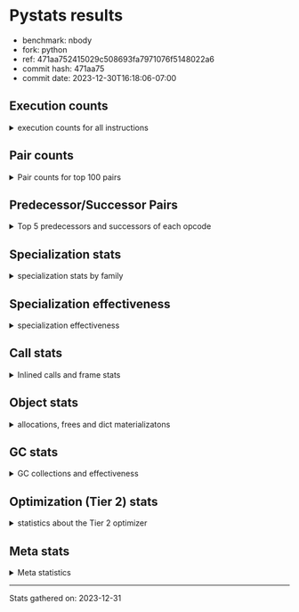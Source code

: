 
# Pystats results

- benchmark: nbody
- fork: python
- ref: 471aa752415029c508693fa7971076f5148022a6
- commit hash: 471aa75
- commit date: 2023-12-30T16:18:06-07:00

## Execution counts

<details>
<summary> execution counts for all instructions </summary>

|Name | Count | Self | Cumulative | Miss ratio | 
|---|---:|---:|---:|---:|
| LOAD_FAST | 507,210,720 | 22.6% | 22.6% |  |
| COPY | 240,000,000 | 10.7% | 33.3% |  |
| SWAP | 240,000,000 | 10.7% | 43.9% |  |
| BINARY_OP_MULTIPLY_FLOAT | 216,010,280 | 9.6% | 53.6% |  |
| STORE_FAST | 169,616,320 | 7.6% | 61.1% |  |
| LOAD_CONST | 136,002,720 | 6.1% | 67.2% |  |
| STORE_SUBSCR_LIST_INT | 120,000,000 | 5.3% | 72.5% |  |
| BINARY_SUBSCR_LIST_INT | 119,999,820 | 5.3% | 77.8% |  |
| BINARY_OP_ADD_FLOAT | 104,005,340 | 4.6% | 82.5% |  |
| BINARY_OP_SUBTRACT_FLOAT | 96,007,400 | 4.3% | 86.8% |  |
| LOAD_FAST_LOAD_FAST | 64,012,640 | 2.8% | 89.6% |  |
| STORE_FAST_STORE_FAST | 64,007,280 | 2.8% | 92.4% |  |
| UNPACK_SEQUENCE_TUPLE | 40,004,320 | 1.8% | 94.2% |  |
| UNPACK_SEQUENCE_LIST | 40,004,260 | 1.8% | 96.0% |  |
| FOR_ITER_LIST | 27,203,100 | 1.2% | 97.2% |  |
| JUMP_BACKWARD | 25,602,880 | 1.1% | 98.4% |  |
| BINARY_OP | 16,010,800 | 0.7% | 99.1% |  |
| UNPACK_SEQUENCE_TWO_TUPLE | 16,001,560 | 0.7% | 99.8% |  |
| GET_ITER | 3,200,560 | 0.1% | 99.9% |  |
| FOR_ITER_RANGE | 1,600,200 | 0.1% | 100.0% |  |
| UNPACK_SEQUENCE | 680 | 0.0% | 100.0% |  |
| CALL | 540 | 0.0% | 100.0% |  |
| STORE_SUBSCR | 480 | 0.0% | 100.0% |  |
| LOAD_GLOBAL_MODULE | 480 | 0.0% | 100.0% |  |
| BINARY_SUBSCR | 400 | 0.0% | 100.0% |  |
| POP_TOP | 400 | 0.0% | 100.0% |  |
| PUSH_NULL | 400 | 0.0% | 100.0% |  |
| LOAD_GLOBAL | 400 | 0.0% | 100.0% |  |
| RESUME_CHECK | 380 | 0.0% | 100.0% |  |
| RETURN_VALUE | 320 | 0.0% | 100.0% |  |
| FOR_ITER | 280 | 0.0% | 100.0% |  |
| LOAD_DEREF | 240 | 0.0% | 100.0% |  |
| CALL_PY_WITH_DEFAULTS | 240 | 0.0% | 100.0% |  |
| LOAD_ATTR_MODULE | 180 | 0.0% | 100.0% |  |
| CALL_FUNCTION_EX | 160 | 0.0% | 100.0% |  |
| RETURN_CONST | 160 | 0.0% | 100.0% |  |
| LOAD_ATTR | 120 | 0.0% | 100.0% |  |
| CALL_BUILTIN_CLASS | 120 | 0.0% | 100.0% |  |
| LOAD_GLOBAL_BUILTIN | 120 | 0.0% | 100.0% |  |
| RESUME | 100 | 0.0% | 100.0% |  |
| NOP | 80 | 0.0% | 100.0% |  |
| BUILD_LIST | 80 | 0.0% | 100.0% |  |
| CALL_INTRINSIC_1 | 80 | 0.0% | 100.0% |  |
| COPY_FREE_VARS | 80 | 0.0% | 100.0% |  |
| LIST_EXTEND | 80 | 0.0% | 100.0% |  |
| BINARY_SUBSCR_DICT | 60 | 0.0% | 100.0% |  |


</details>

## Pair counts

<details>
<summary> Pair counts for top 100 pairs </summary>

|Pair | Count | Self | Cumulative | 
|---|---:|---:|---:|
| LOAD_FAST BINARY_OP_MULTIPLY_FLOAT | 200,004,360 | 8.9% | 8.9% |
| LOAD_FAST LOAD_FAST | 184,004,000 | 8.2% | 17.1% |
| LOAD_FAST LOAD_CONST | 120,000,240 | 5.3% | 22.4% |
| COPY COPY | 120,000,000 | 5.3% | 27.8% |
| LOAD_CONST COPY | 120,000,000 | 5.3% | 33.1% |
| SWAP SWAP | 120,000,000 | 5.3% | 38.5% |
| BINARY_SUBSCR_LIST_INT LOAD_FAST | 119,999,820 | 5.3% | 43.8% |
| COPY BINARY_SUBSCR_LIST_INT | 119,999,640 | 5.3% | 49.1% |
| SWAP STORE_SUBSCR_LIST_INT | 119,999,640 | 5.3% | 54.5% |
| BINARY_OP_MULTIPLY_FLOAT BINARY_OP_ADD_FLOAT | 104,004,320 | 4.6% | 59.1% |
| STORE_SUBSCR_LIST_INT LOAD_FAST | 95,999,860 | 4.3% | 63.4% |
| BINARY_OP_ADD_FLOAT SWAP | 71,999,880 | 3.2% | 66.6% |
| STORE_FAST LOAD_FAST_LOAD_FAST | 64,007,280 | 2.8% | 69.4% |
| STORE_FAST LOAD_FAST | 57,600,880 | 2.6% | 72.0% |
| BINARY_OP_SUBTRACT_FLOAT STORE_FAST | 48,007,400 | 2.1% | 74.1% |
| LOAD_FAST_LOAD_FAST BINARY_OP_SUBTRACT_FLOAT | 48,004,560 | 2.1% | 76.3% |
| BINARY_OP_MULTIPLY_FLOAT BINARY_OP_SUBTRACT_FLOAT | 48,000,960 | 2.1% | 78.4% |
| BINARY_OP_MULTIPLY_FLOAT STORE_FAST | 47,999,940 | 2.1% | 80.6% |
| BINARY_OP_SUBTRACT_FLOAT SWAP | 47,999,940 | 2.1% | 82.7% |
| STORE_FAST_STORE_FAST STORE_FAST_STORE_FAST | 32,003,600 | 1.4% | 84.1% |
| UNPACK_SEQUENCE_LIST STORE_FAST_STORE_FAST | 32,003,500 | 1.4% | 85.5% |
| STORE_FAST_STORE_FAST STORE_FAST | 32,003,280 | 1.4% | 87.0% |
| UNPACK_SEQUENCE_TUPLE UNPACK_SEQUENCE_LIST | 32,003,040 | 1.4% | 88.4% |
| JUMP_BACKWARD FOR_ITER_LIST | 24,002,700 | 1.1% | 89.5% |
| STORE_FAST STORE_FAST | 24,002,400 | 1.1% | 90.5% |
| STORE_SUBSCR_LIST_INT JUMP_BACKWARD | 23,999,960 | 1.1% | 91.6% |
| LOAD_FAST_LOAD_FAST LOAD_FAST | 16,002,800 | 0.7% | 92.3% |
| LOAD_CONST BINARY_OP | 16,002,400 | 0.7% | 93.0% |
| BINARY_OP_ADD_FLOAT LOAD_CONST | 16,001,560 | 0.7% | 93.7% |
| STORE_FAST UNPACK_SEQUENCE_TUPLE | 16,001,520 | 0.7% | 94.4% |
| FOR_ITER_LIST UNPACK_SEQUENCE_TWO_TUPLE | 16,001,520 | 0.7% | 95.2% |
| UNPACK_SEQUENCE_TWO_TUPLE UNPACK_SEQUENCE_TUPLE | 16,001,520 | 0.7% | 95.9% |
| BINARY_OP_ADD_FLOAT LOAD_FAST | 16,000,760 | 0.7% | 96.6% |
| BINARY_OP_MULTIPLY_FLOAT LOAD_FAST | 16,000,760 | 0.7% | 97.3% |
| BINARY_OP BINARY_OP_MULTIPLY_FLOAT | 16,000,480 | 0.7% | 98.0% |
| UNPACK_SEQUENCE_TUPLE STORE_FAST | 8,001,140 | 0.4% | 98.4% |
| STORE_FAST UNPACK_SEQUENCE_LIST | 8,001,080 | 0.4% | 98.7% |
| FOR_ITER_LIST UNPACK_SEQUENCE_TUPLE | 8,001,080 | 0.4% | 99.1% |
| UNPACK_SEQUENCE_LIST STORE_FAST | 8,000,760 | 0.4% | 99.4% |
| LOAD_FAST GET_ITER | 3,200,480 | 0.1% | 99.6% |
| GET_ITER FOR_ITER_LIST | 3,200,300 | 0.1% | 99.7% |
| FOR_ITER_LIST LOAD_FAST | 1,600,400 | 0.1% | 99.8% |
| JUMP_BACKWARD FOR_ITER_RANGE | 1,600,040 | 0.1% | 99.9% |
| FOR_ITER_RANGE STORE_FAST | 1,600,040 | 0.1% | 99.9% |
| FOR_ITER_LIST JUMP_BACKWARD | 1,600,000 | 0.1% | 100.0% |
| BINARY_OP BINARY_OP | 6,540 | 0.0% | 100.0% |
| LOAD_FAST_LOAD_FAST BINARY_OP_MULTIPLY_FLOAT | 4,680 | 0.0% | 100.0% |
| BINARY_OP_MULTIPLY_FLOAT LOAD_FAST_LOAD_FAST | 3,160 | 0.0% | 100.0% |
| STORE_FAST JUMP_BACKWARD | 2,800 | 0.0% | 100.0% |
| BINARY_OP BINARY_OP_SUBTRACT_FLOAT | 1,840 | 0.0% | 100.0% |
| BINARY_OP_ADD_FLOAT LOAD_FAST_LOAD_FAST | 1,580 | 0.0% | 100.0% |
| BINARY_OP BINARY_OP_ADD_FLOAT | 1,020 | 0.0% | 100.0% |
| LOAD_FAST BINARY_OP | 880 | 0.0% | 100.0% |
| BINARY_OP_ADD_FLOAT STORE_FAST | 780 | 0.0% | 100.0% |
| BINARY_OP_MULTIPLY_FLOAT LOAD_CONST | 780 | 0.0% | 100.0% |
| BINARY_OP_ADD_FLOAT BINARY_OP_MULTIPLY_FLOAT | 760 | 0.0% | 100.0% |
| LOAD_FAST_LOAD_FAST BINARY_OP | 600 | 0.0% | 100.0% |
| STORE_FAST_STORE_FAST LOAD_FAST_LOAD_FAST | 400 | 0.0% | 100.0% |
| COPY BINARY_SUBSCR | 360 | 0.0% | 100.0% |
| SWAP STORE_SUBSCR | 360 | 0.0% | 100.0% |
| BINARY_OP_MULTIPLY_FLOAT BINARY_OP | 360 | 0.0% | 100.0% |
| BINARY_OP LOAD_FAST | 320 | 0.0% | 100.0% |
| BINARY_OP STORE_FAST | 280 | 0.0% | 100.0% |
| PUSH_NULL CALL | 240 | 0.0% | 100.0% |
| STORE_SUBSCR STORE_SUBSCR_LIST_INT | 240 | 0.0% | 100.0% |
| CALL_PY_WITH_DEFAULTS RESUME_CHECK | 240 | 0.0% | 100.0% |
| STORE_FAST UNPACK_SEQUENCE | 200 | 0.0% | 100.0% |
| RESUME_CHECK LOAD_FAST | 200 | 0.0% | 100.0% |
| BINARY_SUBSCR LOAD_FAST | 180 | 0.0% | 100.0% |
| BINARY_SUBSCR BINARY_SUBSCR_LIST_INT | 180 | 0.0% | 100.0% |
| BINARY_OP SWAP | 180 | 0.0% | 100.0% |
| LOAD_ATTR_MODULE PUSH_NULL | 180 | 0.0% | 100.0% |
| PUSH_NULL LOAD_FAST | 160 | 0.0% | 100.0% |
| RETURN_VALUE POP_TOP | 160 | 0.0% | 100.0% |
| LOAD_DEREF PUSH_NULL | 160 | 0.0% | 100.0% |
| LOAD_FAST RETURN_VALUE | 160 | 0.0% | 100.0% |
| LOAD_GLOBAL LOAD_GLOBAL_MODULE | 160 | 0.0% | 100.0% |
| RETURN_CONST POP_TOP | 160 | 0.0% | 100.0% |
| UNPACK_SEQUENCE UNPACK_SEQUENCE_TUPLE | 160 | 0.0% | 100.0% |
| GET_ITER FOR_ITER | 140 | 0.0% | 100.0% |
| STORE_SUBSCR LOAD_FAST | 140 | 0.0% | 100.0% |
| JUMP_BACKWARD FOR_ITER | 140 | 0.0% | 100.0% |
| UNPACK_SEQUENCE UNPACK_SEQUENCE_LIST | 140 | 0.0% | 100.0% |
| GET_ITER FOR_ITER_RANGE | 120 | 0.0% | 100.0% |
| POP_TOP LOAD_GLOBAL | 120 | 0.0% | 100.0% |
| LOAD_CONST STORE_SUBSCR | 120 | 0.0% | 100.0% |
| LOAD_CONST STORE_SUBSCR_LIST_INT | 120 | 0.0% | 100.0% |
| LOAD_FAST CALL | 120 | 0.0% | 100.0% |
| UNPACK_SEQUENCE STORE_FAST_STORE_FAST | 120 | 0.0% | 100.0% |
| UNPACK_SEQUENCE UNPACK_SEQUENCE | 120 | 0.0% | 100.0% |
| LOAD_GLOBAL_BUILTIN LOAD_FAST | 120 | 0.0% | 100.0% |
| LOAD_GLOBAL_MODULE LOAD_ATTR_MODULE | 120 | 0.0% | 100.0% |
| STORE_SUBSCR_LIST_INT LOAD_FAST_LOAD_FAST | 120 | 0.0% | 100.0% |
| CALL STORE_FAST | 100 | 0.0% | 100.0% |
| FOR_ITER UNPACK_SEQUENCE | 100 | 0.0% | 100.0% |
| FOR_ITER FOR_ITER_LIST | 100 | 0.0% | 100.0% |
| UNPACK_SEQUENCE STORE_FAST | 100 | 0.0% | 100.0% |
| FOR_ITER_LIST UNPACK_SEQUENCE | 100 | 0.0% | 100.0% |
| NOP LOAD_DEREF | 80 | 0.0% | 100.0% |
| POP_TOP NOP | 80 | 0.0% | 100.0% |


</details>

## Predecessor/Successor Pairs

<details>
<summary> Top 5 predecessors and successors of each opcode </summary>

### BINARY_SUBSCR

<details>
<summary> Successors and predecessors for BINARY_SUBSCR </summary>

|Predecessors | Count | Percentage | 
|---|---:|---:|
| COPY | 360 | 90.0% |
| LOAD_FAST | 40 | 10.0% |

|Successors | Count | Percentage | 
|---|---:|---:|
| LOAD_FAST | 180 | 45.0% |
| BINARY_SUBSCR_LIST_INT | 180 | 45.0% |
| CALL | 20 | 5.0% |
| BINARY_SUBSCR_DICT | 20 | 5.0% |


</details>

### GET_ITER

<details>
<summary> Successors and predecessors for GET_ITER </summary>

|Predecessors | Count | Percentage | 
|---|---:|---:|
| LOAD_FAST | 3,200,480 | 100.0% |
| CALL_BUILTIN_CLASS | 60 | 0.0% |
| CALL | 20 | 0.0% |

|Successors | Count | Percentage | 
|---|---:|---:|
| FOR_ITER_LIST | 3,200,300 | 100.0% |
| FOR_ITER | 140 | 0.0% |
| FOR_ITER_RANGE | 120 | 0.0% |


</details>

### NOP

<details>
<summary> Successors and predecessors for NOP </summary>

|Predecessors | Count | Percentage | 
|---|---:|---:|
| POP_TOP | 80 | 100.0% |

|Successors | Count | Percentage | 
|---|---:|---:|
| LOAD_DEREF | 80 | 100.0% |


</details>

### POP_TOP

<details>
<summary> Successors and predecessors for POP_TOP </summary>

|Predecessors | Count | Percentage | 
|---|---:|---:|
| RETURN_VALUE | 160 | 40.0% |
| RETURN_CONST | 160 | 40.0% |
| CALL | 80 | 20.0% |

|Successors | Count | Percentage | 
|---|---:|---:|
| LOAD_GLOBAL | 120 | 30.0% |
| NOP | 80 | 20.0% |
| JUMP_BACKWARD | 80 | 20.0% |
| LOAD_GLOBAL_MODULE | 80 | 20.0% |
| LOAD_GLOBAL_BUILTIN | 40 | 10.0% |


</details>

### PUSH_NULL

<details>
<summary> Successors and predecessors for PUSH_NULL </summary>

|Predecessors | Count | Percentage | 
|---|---:|---:|
| LOAD_ATTR_MODULE | 180 | 45.0% |
| LOAD_DEREF | 160 | 40.0% |
| LOAD_ATTR | 60 | 15.0% |

|Successors | Count | Percentage | 
|---|---:|---:|
| CALL | 240 | 60.0% |
| LOAD_FAST | 160 | 40.0% |


</details>

### RETURN_VALUE

<details>
<summary> Successors and predecessors for RETURN_VALUE </summary>

|Predecessors | Count | Percentage | 
|---|---:|---:|
| LOAD_FAST | 160 | 50.0% |
| RETURN_VALUE | 80 | 25.0% |
| BINARY_OP_SUBTRACT_FLOAT | 60 | 18.8% |
| BINARY_OP | 20 | 6.2% |

|Successors | Count | Percentage | 
|---|---:|---:|
| POP_TOP | 160 | 50.0% |
| RETURN_VALUE | 80 | 25.0% |
| LOAD_GLOBAL | 40 | 12.5% |
| LOAD_GLOBAL_MODULE | 40 | 12.5% |


</details>

### STORE_SUBSCR

<details>
<summary> Successors and predecessors for STORE_SUBSCR </summary>

|Predecessors | Count | Percentage | 
|---|---:|---:|
| SWAP | 360 | 75.0% |
| LOAD_CONST | 120 | 25.0% |

|Successors | Count | Percentage | 
|---|---:|---:|
| STORE_SUBSCR_LIST_INT | 240 | 50.0% |
| LOAD_FAST | 140 | 29.2% |
| JUMP_BACKWARD | 40 | 8.3% |
| LOAD_FAST_LOAD_FAST | 40 | 8.3% |
| RETURN_CONST | 20 | 4.2% |


</details>

### BINARY_OP

<details>
<summary> Successors and predecessors for BINARY_OP </summary>

|Predecessors | Count | Percentage | 
|---|---:|---:|
| LOAD_CONST | 16,002,400 | 99.9% |
| BINARY_OP | 6,540 | 0.0% |
| LOAD_FAST | 880 | 0.0% |
| LOAD_FAST_LOAD_FAST | 600 | 0.0% |
| BINARY_OP_MULTIPLY_FLOAT | 360 | 0.0% |

|Successors | Count | Percentage | 
|---|---:|---:|
| BINARY_OP_MULTIPLY_FLOAT | 16,000,480 | 99.9% |
| BINARY_OP | 6,540 | 0.0% |
| BINARY_OP_SUBTRACT_FLOAT | 1,840 | 0.0% |
| BINARY_OP_ADD_FLOAT | 1,020 | 0.0% |
| LOAD_FAST | 320 | 0.0% |


</details>

### BUILD_LIST

<details>
<summary> Successors and predecessors for BUILD_LIST </summary>

|Predecessors | Count | Percentage | 
|---|---:|---:|
| LOAD_FAST | 80 | 100.0% |

|Successors | Count | Percentage | 
|---|---:|---:|
| LOAD_DEREF | 80 | 100.0% |


</details>

### CALL

<details>
<summary> Successors and predecessors for CALL </summary>

|Predecessors | Count | Percentage | 
|---|---:|---:|
| PUSH_NULL | 240 | 44.4% |
| LOAD_FAST | 120 | 22.2% |
| CALL | 60 | 11.1% |
| LOAD_GLOBAL | 40 | 7.4% |
| LOAD_GLOBAL_MODULE | 40 | 7.4% |

|Successors | Count | Percentage | 
|---|---:|---:|
| STORE_FAST | 100 | 18.5% |
| POP_TOP | 80 | 14.8% |
| LOAD_FAST | 80 | 14.8% |
| CALL_PY_WITH_DEFAULTS | 80 | 14.8% |
| CALL | 60 | 11.1% |


</details>

### CALL_FUNCTION_EX

<details>
<summary> Successors and predecessors for CALL_FUNCTION_EX </summary>

|Predecessors | Count | Percentage | 
|---|---:|---:|
| CALL_INTRINSIC_1 | 80 | 50.0% |
| LOAD_FAST | 80 | 50.0% |

|Successors | Count | Percentage | 
|---|---:|---:|
| COPY_FREE_VARS | 80 | 50.0% |
| RESUME_CHECK | 60 | 37.5% |
| RESUME | 20 | 12.5% |


</details>

### CALL_INTRINSIC_1

<details>
<summary> Successors and predecessors for CALL_INTRINSIC_1 </summary>

|Predecessors | Count | Percentage | 
|---|---:|---:|
| LIST_EXTEND | 80 | 100.0% |

|Successors | Count | Percentage | 
|---|---:|---:|
| CALL_FUNCTION_EX | 80 | 100.0% |


</details>

### COPY

<details>
<summary> Successors and predecessors for COPY </summary>

|Predecessors | Count | Percentage | 
|---|---:|---:|
| COPY | 120,000,000 | 50.0% |
| LOAD_CONST | 120,000,000 | 50.0% |

|Successors | Count | Percentage | 
|---|---:|---:|
| COPY | 120,000,000 | 50.0% |
| BINARY_SUBSCR_LIST_INT | 119,999,640 | 50.0% |
| BINARY_SUBSCR | 360 | 0.0% |


</details>

### COPY_FREE_VARS

<details>
<summary> Successors and predecessors for COPY_FREE_VARS </summary>

|Predecessors | Count | Percentage | 
|---|---:|---:|
| CALL_FUNCTION_EX | 80 | 100.0% |

|Successors | Count | Percentage | 
|---|---:|---:|
| RESUME_CHECK | 60 | 75.0% |
| RESUME | 20 | 25.0% |


</details>

### FOR_ITER

<details>
<summary> Successors and predecessors for FOR_ITER </summary>

|Predecessors | Count | Percentage | 
|---|---:|---:|
| GET_ITER | 140 | 50.0% |
| JUMP_BACKWARD | 140 | 50.0% |

|Successors | Count | Percentage | 
|---|---:|---:|
| UNPACK_SEQUENCE | 100 | 35.7% |
| FOR_ITER_LIST | 100 | 35.7% |
| STORE_FAST | 40 | 14.3% |
| FOR_ITER_RANGE | 40 | 14.3% |


</details>

### JUMP_BACKWARD

<details>
<summary> Successors and predecessors for JUMP_BACKWARD </summary>

|Predecessors | Count | Percentage | 
|---|---:|---:|
| STORE_SUBSCR_LIST_INT | 23,999,960 | 93.7% |
| FOR_ITER_LIST | 1,600,000 | 6.2% |
| STORE_FAST | 2,800 | 0.0% |
| POP_TOP | 80 | 0.0% |
| STORE_SUBSCR | 40 | 0.0% |

|Successors | Count | Percentage | 
|---|---:|---:|
| FOR_ITER_LIST | 24,002,700 | 93.8% |
| FOR_ITER_RANGE | 1,600,040 | 6.2% |
| FOR_ITER | 140 | 0.0% |


</details>

### LIST_EXTEND

<details>
<summary> Successors and predecessors for LIST_EXTEND </summary>

|Predecessors | Count | Percentage | 
|---|---:|---:|
| LOAD_DEREF | 80 | 100.0% |

|Successors | Count | Percentage | 
|---|---:|---:|
| CALL_INTRINSIC_1 | 80 | 100.0% |


</details>

### LOAD_ATTR

<details>
<summary> Successors and predecessors for LOAD_ATTR </summary>

|Predecessors | Count | Percentage | 
|---|---:|---:|
| LOAD_GLOBAL | 60 | 50.0% |
| LOAD_GLOBAL_MODULE | 60 | 50.0% |

|Successors | Count | Percentage | 
|---|---:|---:|
| PUSH_NULL | 60 | 50.0% |
| LOAD_ATTR_MODULE | 60 | 50.0% |


</details>

### LOAD_CONST

<details>
<summary> Successors and predecessors for LOAD_CONST </summary>

|Predecessors | Count | Percentage | 
|---|---:|---:|
| LOAD_FAST | 120,000,240 | 88.2% |
| BINARY_OP_ADD_FLOAT | 16,001,560 | 11.8% |
| BINARY_OP_MULTIPLY_FLOAT | 780 | 0.0% |
| BINARY_OP | 60 | 0.0% |
| LOAD_GLOBAL_MODULE | 60 | 0.0% |

|Successors | Count | Percentage | 
|---|---:|---:|
| COPY | 120,000,000 | 88.2% |
| BINARY_OP | 16,002,400 | 11.8% |
| STORE_SUBSCR | 120 | 0.0% |
| STORE_SUBSCR_LIST_INT | 120 | 0.0% |
| LOAD_FAST | 80 | 0.0% |


</details>

### LOAD_DEREF

<details>
<summary> Successors and predecessors for LOAD_DEREF </summary>

|Predecessors | Count | Percentage | 
|---|---:|---:|
| NOP | 80 | 33.3% |
| BUILD_LIST | 80 | 33.3% |
| RESUME_CHECK | 60 | 25.0% |
| RESUME | 20 | 8.3% |

|Successors | Count | Percentage | 
|---|---:|---:|
| PUSH_NULL | 160 | 66.7% |
| LIST_EXTEND | 80 | 33.3% |


</details>

### LOAD_FAST

<details>
<summary> Successors and predecessors for LOAD_FAST </summary>

|Predecessors | Count | Percentage | 
|---|---:|---:|
| LOAD_FAST | 184,004,000 | 36.3% |
| BINARY_SUBSCR_LIST_INT | 119,999,820 | 23.7% |
| STORE_SUBSCR_LIST_INT | 95,999,860 | 18.9% |
| STORE_FAST | 57,600,880 | 11.4% |
| LOAD_FAST_LOAD_FAST | 16,002,800 | 3.2% |

|Successors | Count | Percentage | 
|---|---:|---:|
| BINARY_OP_MULTIPLY_FLOAT | 200,004,360 | 39.4% |
| LOAD_FAST | 184,004,000 | 36.3% |
| LOAD_CONST | 120,000,240 | 23.7% |
| GET_ITER | 3,200,480 | 0.6% |
| BINARY_OP | 880 | 0.0% |


</details>

### LOAD_FAST_LOAD_FAST

<details>
<summary> Successors and predecessors for LOAD_FAST_LOAD_FAST </summary>

|Predecessors | Count | Percentage | 
|---|---:|---:|
| STORE_FAST | 64,007,280 | 100.0% |
| BINARY_OP_MULTIPLY_FLOAT | 3,160 | 0.0% |
| BINARY_OP_ADD_FLOAT | 1,580 | 0.0% |
| STORE_FAST_STORE_FAST | 400 | 0.0% |
| STORE_SUBSCR_LIST_INT | 120 | 0.0% |

|Successors | Count | Percentage | 
|---|---:|---:|
| BINARY_OP_SUBTRACT_FLOAT | 48,004,560 | 75.0% |
| LOAD_FAST | 16,002,800 | 25.0% |
| BINARY_OP_MULTIPLY_FLOAT | 4,680 | 0.0% |
| BINARY_OP | 600 | 0.0% |


</details>

### LOAD_GLOBAL

<details>
<summary> Successors and predecessors for LOAD_GLOBAL </summary>

|Predecessors | Count | Percentage | 
|---|---:|---:|
| POP_TOP | 120 | 30.0% |
| STORE_FAST | 80 | 20.0% |
| RETURN_VALUE | 40 | 10.0% |
| RESUME | 40 | 10.0% |
| FOR_ITER_RANGE | 40 | 10.0% |

|Successors | Count | Percentage | 
|---|---:|---:|
| LOAD_GLOBAL_MODULE | 160 | 40.0% |
| LOAD_ATTR | 60 | 15.0% |
| LOAD_FAST | 60 | 15.0% |
| CALL | 40 | 10.0% |
| LOAD_GLOBAL_BUILTIN | 40 | 10.0% |


</details>

### RETURN_CONST

<details>
<summary> Successors and predecessors for RETURN_CONST </summary>

|Predecessors | Count | Percentage | 
|---|---:|---:|
| FOR_ITER_RANGE | 80 | 50.0% |
| STORE_SUBSCR_LIST_INT | 60 | 37.5% |
| STORE_SUBSCR | 20 | 12.5% |

|Successors | Count | Percentage | 
|---|---:|---:|
| POP_TOP | 160 | 100.0% |


</details>

### STORE_FAST

<details>
<summary> Successors and predecessors for STORE_FAST </summary>

|Predecessors | Count | Percentage | 
|---|---:|---:|
| BINARY_OP_SUBTRACT_FLOAT | 48,007,400 | 28.3% |
| BINARY_OP_MULTIPLY_FLOAT | 47,999,940 | 28.3% |
| STORE_FAST_STORE_FAST | 32,003,280 | 18.9% |
| STORE_FAST | 24,002,400 | 14.2% |
| UNPACK_SEQUENCE_TUPLE | 8,001,140 | 4.7% |

|Successors | Count | Percentage | 
|---|---:|---:|
| LOAD_FAST_LOAD_FAST | 64,007,280 | 37.7% |
| LOAD_FAST | 57,600,880 | 34.0% |
| STORE_FAST | 24,002,400 | 14.2% |
| UNPACK_SEQUENCE_TUPLE | 16,001,520 | 9.4% |
| UNPACK_SEQUENCE_LIST | 8,001,080 | 4.7% |


</details>

### STORE_FAST_STORE_FAST

<details>
<summary> Successors and predecessors for STORE_FAST_STORE_FAST </summary>

|Predecessors | Count | Percentage | 
|---|---:|---:|
| STORE_FAST_STORE_FAST | 32,003,600 | 50.0% |
| UNPACK_SEQUENCE_LIST | 32,003,500 | 50.0% |
| UNPACK_SEQUENCE | 120 | 0.0% |
| UNPACK_SEQUENCE_TUPLE | 60 | 0.0% |

|Successors | Count | Percentage | 
|---|---:|---:|
| STORE_FAST_STORE_FAST | 32,003,600 | 50.0% |
| STORE_FAST | 32,003,280 | 50.0% |
| LOAD_FAST_LOAD_FAST | 400 | 0.0% |


</details>

### SWAP

<details>
<summary> Successors and predecessors for SWAP </summary>

|Predecessors | Count | Percentage | 
|---|---:|---:|
| SWAP | 120,000,000 | 50.0% |
| BINARY_OP_ADD_FLOAT | 71,999,880 | 30.0% |
| BINARY_OP_SUBTRACT_FLOAT | 47,999,940 | 20.0% |
| BINARY_OP | 180 | 0.0% |

|Successors | Count | Percentage | 
|---|---:|---:|
| SWAP | 120,000,000 | 50.0% |
| STORE_SUBSCR_LIST_INT | 119,999,640 | 50.0% |
| STORE_SUBSCR | 360 | 0.0% |


</details>

### UNPACK_SEQUENCE

<details>
<summary> Successors and predecessors for UNPACK_SEQUENCE </summary>

|Predecessors | Count | Percentage | 
|---|---:|---:|
| STORE_FAST | 200 | 29.4% |
| UNPACK_SEQUENCE | 120 | 17.6% |
| FOR_ITER | 100 | 14.7% |
| FOR_ITER_LIST | 100 | 14.7% |
| UNPACK_SEQUENCE_TUPLE | 80 | 11.8% |

|Successors | Count | Percentage | 
|---|---:|---:|
| UNPACK_SEQUENCE_TUPLE | 160 | 23.5% |
| UNPACK_SEQUENCE_LIST | 140 | 20.6% |
| STORE_FAST_STORE_FAST | 120 | 17.6% |
| UNPACK_SEQUENCE | 120 | 17.6% |
| STORE_FAST | 100 | 14.7% |


</details>

### RESUME

<details>
<summary> Successors and predecessors for RESUME </summary>

|Predecessors | Count | Percentage | 
|---|---:|---:|
| CALL | 60 | 60.0% |
| CALL_FUNCTION_EX | 20 | 20.0% |
| COPY_FREE_VARS | 20 | 20.0% |

|Successors | Count | Percentage | 
|---|---:|---:|
| LOAD_FAST | 40 | 40.0% |
| LOAD_GLOBAL | 40 | 40.0% |
| LOAD_DEREF | 20 | 20.0% |


</details>

### BINARY_OP_ADD_FLOAT

<details>
<summary> Successors and predecessors for BINARY_OP_ADD_FLOAT </summary>

|Predecessors | Count | Percentage | 
|---|---:|---:|
| BINARY_OP_MULTIPLY_FLOAT | 104,004,320 | 100.0% |
| BINARY_OP | 1,020 | 0.0% |

|Successors | Count | Percentage | 
|---|---:|---:|
| SWAP | 71,999,880 | 69.2% |
| LOAD_CONST | 16,001,560 | 15.4% |
| LOAD_FAST | 16,000,760 | 15.4% |
| LOAD_FAST_LOAD_FAST | 1,580 | 0.0% |
| STORE_FAST | 780 | 0.0% |


</details>

### BINARY_OP_MULTIPLY_FLOAT

<details>
<summary> Successors and predecessors for BINARY_OP_MULTIPLY_FLOAT </summary>

|Predecessors | Count | Percentage | 
|---|---:|---:|
| LOAD_FAST | 200,004,360 | 92.6% |
| BINARY_OP | 16,000,480 | 7.4% |
| LOAD_FAST_LOAD_FAST | 4,680 | 0.0% |
| BINARY_OP_ADD_FLOAT | 760 | 0.0% |

|Successors | Count | Percentage | 
|---|---:|---:|
| BINARY_OP_ADD_FLOAT | 104,004,320 | 48.1% |
| BINARY_OP_SUBTRACT_FLOAT | 48,000,960 | 22.2% |
| STORE_FAST | 47,999,940 | 22.2% |
| LOAD_FAST | 16,000,760 | 7.4% |
| LOAD_FAST_LOAD_FAST | 3,160 | 0.0% |


</details>

### BINARY_OP_SUBTRACT_FLOAT

<details>
<summary> Successors and predecessors for BINARY_OP_SUBTRACT_FLOAT </summary>

|Predecessors | Count | Percentage | 
|---|---:|---:|
| LOAD_FAST_LOAD_FAST | 48,004,560 | 50.0% |
| BINARY_OP_MULTIPLY_FLOAT | 48,000,960 | 50.0% |
| BINARY_OP | 1,840 | 0.0% |
| LOAD_FAST | 40 | 0.0% |

|Successors | Count | Percentage | 
|---|---:|---:|
| STORE_FAST | 48,007,400 | 50.0% |
| SWAP | 47,999,940 | 50.0% |
| RETURN_VALUE | 60 | 0.0% |


</details>

### BINARY_SUBSCR_DICT

<details>
<summary> Successors and predecessors for BINARY_SUBSCR_DICT </summary>

|Predecessors | Count | Percentage | 
|---|---:|---:|
| LOAD_FAST | 40 | 66.7% |
| BINARY_SUBSCR | 20 | 33.3% |

|Successors | Count | Percentage | 
|---|---:|---:|
| CALL_PY_WITH_DEFAULTS | 40 | 66.7% |
| CALL | 20 | 33.3% |


</details>

### BINARY_SUBSCR_LIST_INT

<details>
<summary> Successors and predecessors for BINARY_SUBSCR_LIST_INT </summary>

|Predecessors | Count | Percentage | 
|---|---:|---:|
| COPY | 119,999,640 | 100.0% |
| BINARY_SUBSCR | 180 | 0.0% |

|Successors | Count | Percentage | 
|---|---:|---:|
| LOAD_FAST | 119,999,820 | 100.0% |


</details>

### CALL_BUILTIN_CLASS

<details>
<summary> Successors and predecessors for CALL_BUILTIN_CLASS </summary>

|Predecessors | Count | Percentage | 
|---|---:|---:|
| LOAD_FAST | 80 | 66.7% |
| CALL | 40 | 33.3% |

|Successors | Count | Percentage | 
|---|---:|---:|
| GET_ITER | 60 | 50.0% |
| STORE_FAST | 60 | 50.0% |


</details>

### CALL_PY_WITH_DEFAULTS

<details>
<summary> Successors and predecessors for CALL_PY_WITH_DEFAULTS </summary>

|Predecessors | Count | Percentage | 
|---|---:|---:|
| CALL | 80 | 33.3% |
| LOAD_GLOBAL_MODULE | 80 | 33.3% |
| LOAD_FAST | 40 | 16.7% |
| BINARY_SUBSCR_DICT | 40 | 16.7% |

|Successors | Count | Percentage | 
|---|---:|---:|
| RESUME_CHECK | 240 | 100.0% |


</details>

### FOR_ITER_LIST

<details>
<summary> Successors and predecessors for FOR_ITER_LIST </summary>

|Predecessors | Count | Percentage | 
|---|---:|---:|
| JUMP_BACKWARD | 24,002,700 | 88.2% |
| GET_ITER | 3,200,300 | 11.8% |
| FOR_ITER | 100 | 0.0% |

|Successors | Count | Percentage | 
|---|---:|---:|
| UNPACK_SEQUENCE_TWO_TUPLE | 16,001,520 | 58.8% |
| UNPACK_SEQUENCE_TUPLE | 8,001,080 | 29.4% |
| LOAD_FAST | 1,600,400 | 5.9% |
| JUMP_BACKWARD | 1,600,000 | 5.9% |
| UNPACK_SEQUENCE | 100 | 0.0% |


</details>

### FOR_ITER_RANGE

<details>
<summary> Successors and predecessors for FOR_ITER_RANGE </summary>

|Predecessors | Count | Percentage | 
|---|---:|---:|
| JUMP_BACKWARD | 1,600,040 | 100.0% |
| GET_ITER | 120 | 0.0% |
| FOR_ITER | 40 | 0.0% |

|Successors | Count | Percentage | 
|---|---:|---:|
| STORE_FAST | 1,600,040 | 100.0% |
| RETURN_CONST | 80 | 0.0% |
| LOAD_GLOBAL | 40 | 0.0% |
| LOAD_GLOBAL_MODULE | 40 | 0.0% |


</details>

### LOAD_ATTR_MODULE

<details>
<summary> Successors and predecessors for LOAD_ATTR_MODULE </summary>

|Predecessors | Count | Percentage | 
|---|---:|---:|
| LOAD_GLOBAL_MODULE | 120 | 66.7% |
| LOAD_ATTR | 60 | 33.3% |

|Successors | Count | Percentage | 
|---|---:|---:|
| PUSH_NULL | 180 | 100.0% |


</details>

### LOAD_GLOBAL_BUILTIN

<details>
<summary> Successors and predecessors for LOAD_GLOBAL_BUILTIN </summary>

|Predecessors | Count | Percentage | 
|---|---:|---:|
| POP_TOP | 40 | 33.3% |
| LOAD_GLOBAL | 40 | 33.3% |
| RESUME_CHECK | 40 | 33.3% |

|Successors | Count | Percentage | 
|---|---:|---:|
| LOAD_FAST | 120 | 100.0% |


</details>

### LOAD_GLOBAL_MODULE

<details>
<summary> Successors and predecessors for LOAD_GLOBAL_MODULE </summary>

|Predecessors | Count | Percentage | 
|---|---:|---:|
| LOAD_GLOBAL | 160 | 33.3% |
| POP_TOP | 80 | 16.7% |
| STORE_FAST | 80 | 16.7% |
| RETURN_VALUE | 40 | 8.3% |
| FOR_ITER_RANGE | 40 | 8.3% |

|Successors | Count | Percentage | 
|---|---:|---:|
| LOAD_ATTR_MODULE | 120 | 25.0% |
| CALL_PY_WITH_DEFAULTS | 80 | 16.7% |
| LOAD_ATTR | 60 | 12.5% |
| LOAD_CONST | 60 | 12.5% |
| LOAD_FAST | 60 | 12.5% |


</details>

### RESUME_CHECK

<details>
<summary> Successors and predecessors for RESUME_CHECK </summary>

|Predecessors | Count | Percentage | 
|---|---:|---:|
| CALL_PY_WITH_DEFAULTS | 240 | 63.2% |
| CALL_FUNCTION_EX | 60 | 15.8% |
| COPY_FREE_VARS | 60 | 15.8% |
| CALL | 20 | 5.3% |

|Successors | Count | Percentage | 
|---|---:|---:|
| LOAD_FAST | 200 | 52.6% |
| LOAD_DEREF | 60 | 15.8% |
| LOAD_GLOBAL | 40 | 10.5% |
| LOAD_GLOBAL_BUILTIN | 40 | 10.5% |
| LOAD_GLOBAL_MODULE | 40 | 10.5% |


</details>

### STORE_SUBSCR_LIST_INT

<details>
<summary> Successors and predecessors for STORE_SUBSCR_LIST_INT </summary>

|Predecessors | Count | Percentage | 
|---|---:|---:|
| SWAP | 119,999,640 | 100.0% |
| STORE_SUBSCR | 240 | 0.0% |
| LOAD_CONST | 120 | 0.0% |

|Successors | Count | Percentage | 
|---|---:|---:|
| LOAD_FAST | 95,999,860 | 80.0% |
| JUMP_BACKWARD | 23,999,960 | 20.0% |
| LOAD_FAST_LOAD_FAST | 120 | 0.0% |
| RETURN_CONST | 60 | 0.0% |


</details>

### UNPACK_SEQUENCE_LIST

<details>
<summary> Successors and predecessors for UNPACK_SEQUENCE_LIST </summary>

|Predecessors | Count | Percentage | 
|---|---:|---:|
| UNPACK_SEQUENCE_TUPLE | 32,003,040 | 80.0% |
| STORE_FAST | 8,001,080 | 20.0% |
| UNPACK_SEQUENCE | 140 | 0.0% |

|Successors | Count | Percentage | 
|---|---:|---:|
| STORE_FAST_STORE_FAST | 32,003,500 | 80.0% |
| STORE_FAST | 8,000,760 | 20.0% |


</details>

### UNPACK_SEQUENCE_TUPLE

<details>
<summary> Successors and predecessors for UNPACK_SEQUENCE_TUPLE </summary>

|Predecessors | Count | Percentage | 
|---|---:|---:|
| STORE_FAST | 16,001,520 | 40.0% |
| UNPACK_SEQUENCE_TWO_TUPLE | 16,001,520 | 40.0% |
| FOR_ITER_LIST | 8,001,080 | 20.0% |
| UNPACK_SEQUENCE | 160 | 0.0% |
| LOAD_FAST | 40 | 0.0% |

|Successors | Count | Percentage | 
|---|---:|---:|
| UNPACK_SEQUENCE_LIST | 32,003,040 | 80.0% |
| STORE_FAST | 8,001,140 | 20.0% |
| UNPACK_SEQUENCE | 80 | 0.0% |
| STORE_FAST_STORE_FAST | 60 | 0.0% |


</details>

### UNPACK_SEQUENCE_TWO_TUPLE

<details>
<summary> Successors and predecessors for UNPACK_SEQUENCE_TWO_TUPLE </summary>

|Predecessors | Count | Percentage | 
|---|---:|---:|
| FOR_ITER_LIST | 16,001,520 | 100.0% |
| UNPACK_SEQUENCE | 40 | 0.0% |

|Successors | Count | Percentage | 
|---|---:|---:|
| UNPACK_SEQUENCE_TUPLE | 16,001,520 | 100.0% |
| UNPACK_SEQUENCE | 40 | 0.0% |


</details>


</details>

## Specialization stats

<details>
<summary> specialization stats by family </summary>

### BINARY_OP

<details>
<summary> specialization stats for BINARY_OP family </summary>

|Kind | Count | Ratio | 
|---|---:|---:|
|     deferred | 16,005,300 | 3.7% |
|          hit | 416,023,020 | 96.3% |

| | Count | Ratio | 
|---|---:|---:|
| Success | 1,060 | 19.3% |
| Failure | 4,440 | 80.7% |

|Failure kind | Count | Ratio | 
|---|---:|---:|
| power | 4,200 | 94.6% |
| true divide float | 240 | 5.4% |


</details>

### BINARY_SUBSCR

<details>
<summary> specialization stats for BINARY_SUBSCR family </summary>

|Kind | Count | Ratio | 
|---|---:|---:|
|     deferred | 200 | 0.0% |
|          hit | 119,999,880 | 100.0% |

| | Count | Ratio | 
|---|---:|---:|
| Success | 200 | 100.0% |
| Failure | 0 | 0.0% |


</details>

### CALL

<details>
<summary> specialization stats for CALL family </summary>

|Kind | Count | Ratio | 
|---|---:|---:|
|     deferred | 360 | 40.0% |
|          hit | 360 | 40.0% |

| | Count | Ratio | 
|---|---:|---:|
| Success | 120 | 66.7% |
| Failure | 60 | 33.3% |

|Failure kind | Count | Ratio | 
|---|---:|---:|
| cfunc noargs | 60 | 100.0% |


</details>

### FOR_ITER

<details>
<summary> specialization stats for FOR_ITER family </summary>

|Kind | Count | Ratio | 
|---|---:|---:|
|     deferred | 140 | 0.0% |
|          hit | 28,803,300 | 100.0% |

| | Count | Ratio | 
|---|---:|---:|
| Success | 140 | 100.0% |
| Failure | 0 | 0.0% |


</details>

### LOAD_ATTR

<details>
<summary> specialization stats for LOAD_ATTR family </summary>

|Kind | Count | Ratio | 
|---|---:|---:|
|     deferred | 60 | 20.0% |
|          hit | 180 | 60.0% |

| | Count | Ratio | 
|---|---:|---:|
| Success | 60 | 100.0% |
| Failure | 0 | 0.0% |


</details>

### LOAD_GLOBAL

<details>
<summary> specialization stats for LOAD_GLOBAL family </summary>

|Kind | Count | Ratio | 
|---|---:|---:|
|     deferred | 200 | 20.0% |
|          hit | 600 | 60.0% |

| | Count | Ratio | 
|---|---:|---:|
| Success | 200 | 100.0% |
| Failure | 0 | 0.0% |


</details>

### STORE_SUBSCR

<details>
<summary> specialization stats for STORE_SUBSCR family </summary>

|Kind | Count | Ratio | 
|---|---:|---:|
|     deferred | 240 | 0.0% |
|          hit | 120,000,000 | 100.0% |

| | Count | Ratio | 
|---|---:|---:|
| Success | 240 | 100.0% |
| Failure | 0 | 0.0% |


</details>

### UNPACK_SEQUENCE

<details>
<summary> specialization stats for UNPACK_SEQUENCE family </summary>

|Kind | Count | Ratio | 
|---|---:|---:|
|     deferred | 340 | 0.0% |
|          hit | 96,010,140 | 100.0% |

| | Count | Ratio | 
|---|---:|---:|
| Success | 340 | 100.0% |
| Failure | 0 | 0.0% |


</details>


</details>

## Specialization effectiveness

<details>
<summary> specialization effectiveness </summary>

|Instructions | Count | Ratio | 
|---|---:|---:|
| Basic | 1,449,655,300 | 64.5% |
| Not specialized | 16,013,700 | 0.7% |
| Specialized hits | 780,837,860 | 34.8% |
| Specialized misses | 0 | 0.0% |

### Deferred by instruction

<details>
<summary> deferred by instruction </summary>

|Name | Count | Ratio | 
|---|---:|---:|
| BINARY_OP | 16,005,300 | 100.0% |
| CALL | 360 | 0.0% |
| UNPACK_SEQUENCE | 340 | 0.0% |
| STORE_SUBSCR | 240 | 0.0% |
| BINARY_SUBSCR | 200 | 0.0% |
| LOAD_GLOBAL | 200 | 0.0% |
| FOR_ITER | 140 | 0.0% |
| LOAD_ATTR | 60 | 0.0% |
| BINARY_SLICE | 0 | 0.0% |
| STORE_SLICE | 0 | 0.0% |


</details>

### Misses by instruction

<details>
<summary> misses by instruction </summary>


</details>


</details>

## Call stats

<details>
<summary> Inlined calls and frame stats </summary>

| | Count | Ratio | 
|---|---:|---:|
| Calls to PyEval_EvalDefault | 0 | 0.0% |
| Calls to Python functions inlined | 480 | 100.0% |
| Calls via PyEval_EvalFrame (total) | 0 | 0.0% |
| Calls via PyEval_EvalFrame (vector) | 0 | 0.0% |
| Calls via PyEval_EvalFrame (generator) | 0 | 0.0% |
| Calls via PyEval_EvalFrame (legacy) | 0 | 0.0% |
| Calls via PyEval_EvalFrame (function vectorcall) | 0 | 0.0% |
| Calls via PyEval_EvalFrame (build class) | 0 | 0.0% |
| Calls via PyEval_EvalFrame (slot) | 0 | 0.0% |
| Calls via PyEval_EvalFrame (function ex) | 160 | 33.3% |
| Calls via PyEval_EvalFrame (api) | 0 | 0.0% |
| Calls via PyEval_EvalFrame (method) | 0 | 0.0% |
| Frame objects created | 0 | 0.0% |
| Frames pushed | 240 | 50.0% |


</details>

## Object stats

<details>
<summary> allocations, frees and dict materializatons </summary>

| | Count | Ratio | 
|---|---:|---:|
| Allocations from freelist | 264,019,220 | 98.2% |
| Frees to freelist | 264,019,380 |  |
| Allocations | 4,781,260 | 1.8% |
| Allocations to 512 bytes | 4,781,260 | 1.8% |
| Allocations to 4 kbytes | 0 | 0.0% |
| Allocations over 4 kbytes | 0 | 0.0% |
| Frees | 4,780,660 |  |
| New values | 0 |  |
| Interpreter increfs | 1,187,272,440 | 99.7% |
| Interpreter decrefs | 1,459,274,480 | 100.0% |
| Increfs | 3,202,760 | 0.3% |
| Decrefs | 1,040 | 0.0% |
| Materialize dict (on request) | 0 |  |
| Materialize dict (new key) | 0 |  |
| Materialize dict (too big) | 0 |  |
| Materialize dict (str subclass) | 0 |  |
| Dematerialize dict | 0 |  |
| Method cache hits | 35 |  |
| Method cache misses | 25 |  |
| Method cache collisions | 25 |  |
| Method cache dunder hits | 0 |  |
| Method cache dunder misses | 0 |  |


</details>

## GC stats

<details>
<summary> GC collections and effectiveness </summary>

|Generation | Collections | Objects collected | Object visits | 
|---:|---:|---:|---:|
| 0 | 0 | 0 | 0 |
| 1 | 0 | 0 | 0 |
| 2 | 0 | 0 | 0 |


</details>

## Optimization (Tier 2) stats

<details>
<summary> statistics about the Tier 2 optimizer </summary>

| | Count | Ratio | 
|---|---:|---:|
| Optimization attempts | 0 |  |
| Traces created | 0 |  |
| Trace stack overflow | 0 |  |
| Trace stack underflow | 0 |  |
| Trace too long | 0 |  |
| Trace too short | 0 |  |
| Inner loop found | 0 |  |
| Recursive call | 0 |  |
| Low confidence | 0 |  |
| Traces executed | 0 |  |
| Uops executed | 0 |  |

### Trace length histogram

<details>
<summary> trace length histogram </summary>

|Range | Count | Ratio | 
|---|---:|---:|
| <= 1 | 0 |  |


</details>

### Optimized trace length histogram

<details>
<summary> optimized trace length histogram </summary>

|Range | Count | Ratio | 
|---|---:|---:|
| <= 1 | 0 |  |


</details>

### Trace run length histogram

<details>
<summary> trace run length histogram </summary>

|Range | Count | Ratio | 
|---|---:|---:|
| <= 1 | 0 |  |


</details>

### Uop execution stats

<details>
<summary> uop execution stats </summary>


</details>

### Unsupported opcodes

<details>
<summary> unsupported opcodes </summary>


</details>


</details>

## Meta stats

<details>
<summary> Meta statistics </summary>

| | Count | 
|---|---:|
| Number of data files | 20 |


</details>

---
Stats gathered on: 2023-12-31
